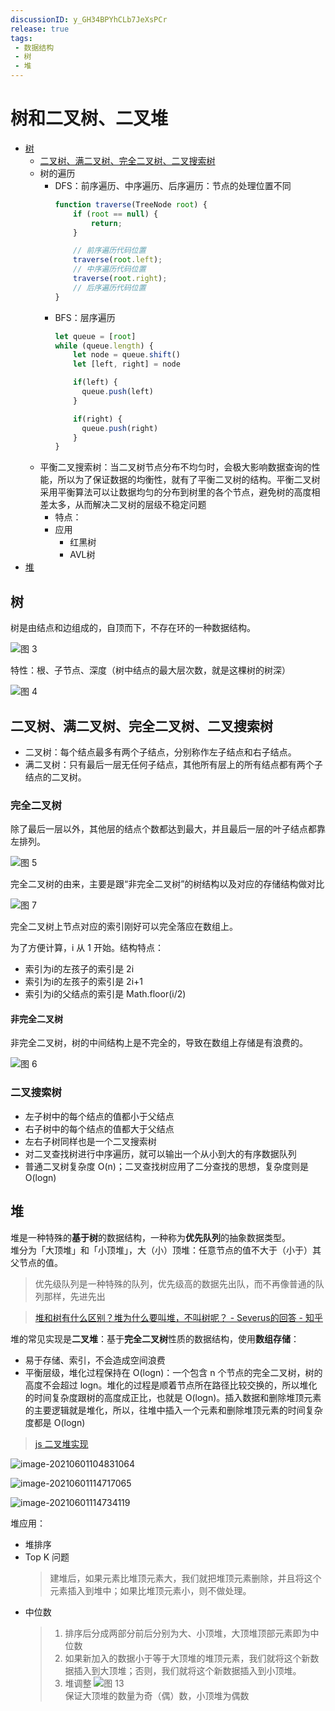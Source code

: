 ```yaml
---
discussionID: y_GH34BPYhCLb7JeXsPCr
release: true
tags:
 - 数据结构
 - 树
 - 堆
---
```


# 树和二叉树、二叉堆

- [树](#树)
  - [二叉树、满二叉树、完全二叉树、二叉搜索树](#二叉树满二叉树完全二叉树二叉搜索树)
  - 树的遍历
    - DFS：前序遍历、中序遍历、后序遍历：节点的处理位置不同
      ```js
      function traverse(TreeNode root) {
          if (root == null) {
              return;
          }

          // 前序遍历代码位置
          traverse(root.left);
          // 中序遍历代码位置
          traverse(root.right);
          // 后序遍历代码位置
      }
      ```
    - BFS：层序遍历
      ```js
      let queue = [root]
      while (queue.length) {
          let node = queue.shift()
          let [left, right] = node

          if(left) {
            queue.push(left)
          }

          if(right) {
            queue.push(right)
          }
      }
      ```
  - 平衡二叉搜索树：当二叉树节点分布不均匀时，会极大影响数据查询的性能，所以为了保证数据的均衡性，就有了平衡二叉树的结构。平衡二叉树采用平衡算法可以让数据均匀的分布到树里的各个节点，避免树的高度相差太多，从而解决二叉树的层级不稳定问题
    - 特点：
    - 应用
      - 红黑树
      - AVL树
- [堆](#堆)

## 树

树是由结点和边组成的，自顶而下，不存在环的一种数据结构。

![图 3](./images/45d2a8a38a4a2e6a46553bdce2004d75f1d5ca4ce8ec1a4197243096be75dd04.png)  

特性：根、子节点、深度（树中结点的最大层次数，就是这棵树的树深）

![图 4](./images/d0428ba3187446a9c66567768e1697e8ff0272905f82d48fbfd850f652539670.png)

## 二叉树、满二叉树、完全二叉树、二叉搜索树

- 二叉树：每个结点最多有两个子结点，分别称作左子结点和右子结点。
- 满二叉树：只有最后一层无任何子结点，其他所有层上的所有结点都有两个子结点的二叉树。

### 完全二叉树

除了最后一层以外，其他层的结点个数都达到最大，并且最后一层的叶子结点都靠左排列。

![图 5](./images/263550a15f5d18704dc83528bf8b04c497e3103816cd9a34b6ecd82e5f65236a.png)  

完全二叉树的由来，主要是跟“非完全二叉树”的树结构以及对应的存储结构做对比

![图 7](./images/98d7760955d43b3c5e4fc452ce4c6f992399288a7d24f14bed254f04b54e23ca.png)  

完全二叉树上节点对应的索引刚好可以完全落应在数组上。

为了方便计算，i 从 1 开始。结构特点：

- 索引为i的左孩子的索引是 2i
- 索引为i的左孩子的索引是 2i+1
- 索引为i的父结点的索引是 Math.floor(i/2)

#### 非完全二叉树

非完全二叉树，树的中间结构上是不完全的，导致在数组上存储是有浪费的。

![图 6](./images/e3eec1c063c23dc4da6ea04e18cc8fd73c50e61b3a91873e555f9f90692bbe98.png)  

### 二叉搜索树

- 左子树中的每个结点的值都小于父结点
- 右子树中的每个结点的值都大于父结点
- 左右子树同样也是一个二叉搜索树
- 对二叉查找树进行中序遍历，就可以输出一个从小到大的有序数据队列
- 普通二叉树复杂度 O(n)；二叉查找树应用了二分查找的思想，复杂度则是 O(logn)

## 堆

堆是一种特殊的**基于树**的数据结构，一种称为**优先队列**的抽象数据类型。  
堆分为「大顶堆」和「小顶堆」，大（小）顶堆：任意节点的值不大于（小于）其父节点的值。

> 优先级队列是一种特殊的队列，优先级高的数据先出队，而不再像普通的队列那样，先进先出

> [堆和树有什么区别？堆为什么要叫堆，不叫树呢？ - Severus的回答 - 知乎](https://www.zhihu.com/question/36134980/answer/87490177)

堆的常见实现是**二叉堆**：基于**完全二叉树**性质的数据结构，使用**数组存储**：

- 易于存储、索引，不会造成空间浪费
- 平衡层级，堆化过程保持在 O(logn)：一个包含 n 个节点的完全二叉树，树的高度不会超过 log ​n。堆化的过程是顺着节点所在路径比较交换的，所以堆化的时间复杂度跟树的高度成正比，也就是 O(logn)。插入数据和删除堆顶元素的主要逻辑就是堆化，所以，往堆中插入一个元素和删除堆顶元素的时间复杂度都是 O(logn)

> [js 二叉堆实现](./数据结构实现/binaryHeap.js)

![image-20210601104831064](./images/image-20210601104831064.png)


![image-20210601114717065](./images/image-20210601114717065.png)	

![image-20210601114734119](./images/image-20210601114734119.png)	

堆应用：

- 堆排序
- Top K 问题
  > 建堆后，如果元素比堆顶元素大，我们就把堆顶元素删除，并且将这个元素插入到堆中；如果比堆顶元素小，则不做处理。
- 中位数
  > 1. 排序后分成两部分前后分别为大、小顶堆，大顶堆顶部元素即为中位数
  > 2. 如果新加入的数据小于等于大顶堆的堆顶元素，我们就将这个新数据插入到大顶堆；否则，我们就将这个新数据插入到小顶堆。
  > 3. 堆调整  ![图 13](images/fa81f7ec7b77072e46708bcca91b561d0ff10c873861d314c961f114ed1e7e64.png)  
  > 保证大顶堆的数量为奇（偶）数，小顶堆为偶数